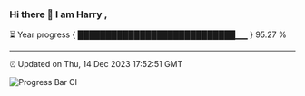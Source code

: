 ### Hi there 👋 I am Harry , 

⏳ Year progress { ████████████████████████████▁▁ } 95.27 %

---

⏰ Updated on Thu, 14 Dec 2023 17:52:51 GMT

![Progress Bar CI](https://github.com/duykhang68/duykhang68/workflows/Progress%20Bar%20CI/badge.svg)
